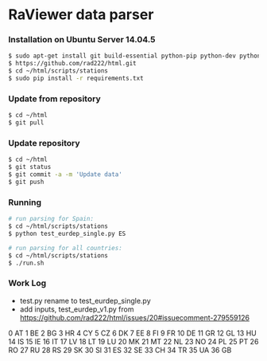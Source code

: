 # RaViewer data parser

### Installation on Ubuntu Server 14.04.5
```sh
$ sudo apt-get install git build-essential python-pip python-dev python-numpy
$ https://github.com/rad222/html.git
$ cd ~/html/scripts/stations
$ sudo pip install -r requirements.txt
```
### Update from repository
```sh
$ cd ~/html
$ git pull
```
### Update repository
```sh
$ cd ~/html
$ git status
$ git commit -a -m 'Update data'
$ git push
```
### Running
```sh
# run parsing for Spain:
$ cd ~/html/scripts/stations
$ python test_eurdep_single.py ES
```

```sh
# run parsing for all countries:
$ cd ~/html/scripts/stations
$ ./run.sh
```

### Work Log
 - test.py rename to test_eurdep_single.py
 - add inputs, test_eurdep_v1.py from https://github.com/rad222/html/issues/20#issuecomment-279559126

 
0 AT
1 BE
2 BG
3 HR
4 CY
5 CZ
6 DK
7 EE
8 FI
9 FR
10 DE
11 GR
12 GL
13 HU
14 IS
15 IE
16 IT
17 LV
18 LT
19 LU
20 MK
21 MT
22 NL
23 NO
24 PL
25 PT
26 RO
27 RU
28 RS
29 SK
30 SI
31 ES
32 SE
33 CH
34 TR
35 UA
36 GB
